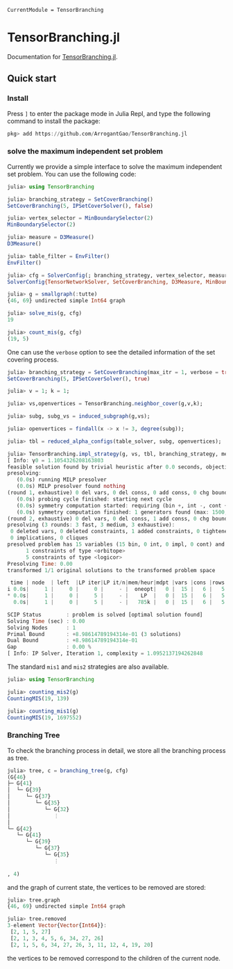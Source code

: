```@meta
CurrentModule = TensorBranching
```

# TensorBranching.jl

Documentation for [TensorBranching.jl](https://github.com/ArrogantGao/TensorBranching.jl).

## Quick start

### Install

Press `]` to enter the package mode in Julia Repl, and type the following command to install the package:

```julia
pkg> add https://github.com/ArrogantGao/TensorBranching.jl
```

### solve the maximum independent set problem

Currently we provide a simple interface to solve the maximum independent set problem. You can use the following code:
```julia
julia> using TensorBranching

julia> branching_strategy = SetCoverBranching()
SetCoverBranching(5, IPSetCoverSolver(), false)

julia> vertex_selector = MinBoundarySelector(2)
MinBoundarySelector(2)

julia> measure = D3Measure()
D3Measure()

julia> table_filter = EnvFilter()
EnvFilter()

julia> cfg = SolverConfig(; branching_strategy, vertex_selector, measure, table_filter)
SolverConfig{TensorNetworkSolver, SetCoverBranching, D3Measure, MinBoundarySelector, EnvFilter}(TensorNetworkSolver(), SetCoverBranching(3), D3Measure(), MinBoundarySelector(2), EnvFilter())

julia> g = smallgraph(:tutte)
{46, 69} undirected simple Int64 graph

julia> solve_mis(g, cfg)
19

julia> count_mis(g, cfg)
(19, 5)
```

One can use the `verbose` option to see the detailed information of the set covering process.
```julia
julia> branching_strategy = SetCoverBranching(max_itr = 1, verbose = true)
SetCoverBranching(5, IPSetCoverSolver(), true)

julia> v = 1; k = 1;

julia> vs,openvertices = TensorBranching.neighbor_cover(g,v,k);

julia> subg, subg_vs = induced_subgraph(g,vs);

julia> openvertices = findall(x -> x != 3, degree(subg));

julia> tbl = reduced_alpha_configs(table_solver, subg, openvertices);

julia> TensorBranching.impl_strategy(g, vs, tbl, branching_strategy, measure);
[ Info: γ0 = 1.1054326208163803
feasible solution found by trivial heuristic after 0.0 seconds, objective value 5.404376e+00
presolving:
   (0.0s) running MILP presolver
   (0.0s) MILP presolver found nothing
(round 1, exhaustive) 0 del vars, 0 del conss, 0 add conss, 0 chg bounds, 0 chg sides, 0 chg coeffs, 5 upgd conss, 0 impls, 0 clqs
   (0.0s) probing cycle finished: starting next cycle
   (0.0s) symmetry computation started: requiring (bin +, int -, cont +), (fixed: bin -, int +, cont -)
   (0.0s) symmetry computation finished: 1 generators found (max: 1500, log10 of symmetry group size: 0.3) (symcode time: 0.00)
(round 2, exhaustive) 0 del vars, 0 del conss, 1 add conss, 0 chg bounds, 0 chg sides, 0 chg coeffs, 5 upgd conss, 0 impls, 0 clqs
presolving (3 rounds: 3 fast, 3 medium, 3 exhaustive):
 0 deleted vars, 0 deleted constraints, 1 added constraints, 0 tightened bounds, 0 added holes, 0 changed sides, 0 changed coefficients
 0 implications, 0 cliques
presolved problem has 15 variables (15 bin, 0 int, 0 impl, 0 cont) and 6 constraints
      1 constraints of type <orbitope>
      5 constraints of type <logicor>
Presolving Time: 0.00
transformed 1/1 original solutions to the transformed problem space

 time | node  | left  |LP iter|LP it/n|mem/heur|mdpt |vars |cons |rows |cuts |sepa|confs|strbr|  dualbound   | primalbound  |  gap   | compl. 
i 0.0s|     1 |     0 |     0 |     - |  oneopt|   0 |  15 |   6 |   5 |   0 |  0 |   0 |   0 | 0.000000e+00 | 1.000000e+00 |    Inf | unknown
* 0.0s|     1 |     0 |     5 |     - |    LP  |   0 |  15 |   6 |   5 |   0 |  0 |   0 |   0 | 8.986148e-01 | 8.986148e-01 |   0.00%| unknown
  0.0s|     1 |     0 |     5 |     - |   785k |   0 |  15 |   6 |   5 |   0 |  0 |   0 |   0 | 8.986148e-01 | 8.986148e-01 |   0.00%| unknown

SCIP Status        : problem is solved [optimal solution found]
Solving Time (sec) : 0.00
Solving Nodes      : 1
Primal Bound       : +8.98614789194314e-01 (3 solutions)
Dual Bound         : +8.98614789194314e-01
Gap                : 0.00 %
[ Info: IP Solver, Iteration 1, complexity = 1.0952137194262848
```

The standard `mis1` and `mis2` strategies are also available.
```Julia
julia> using TensorBranching

julia> counting_mis2(g)
CountingMIS(19, 139)

julia> counting_mis1(g)
CountingMIS(19, 1697552)
```

### Branching Tree

To check the branching process in detail, we store all the branching process as tree.
```Julia
julia> tree, c = branching_tree(g, cfg)
(G{46}
├─ G{41}
│  └─ G{39}
│     └─ G{37}
│        └─ G{35}
│           └─ G{32}
│              ⋮
│              
└─ G{42}
   └─ G{41}
      └─ G{39}
         └─ G{37}
            └─ G{35}
               ⋮
               
, 4)
```
and the graph of current state, the vertices to be removed are stored:
```Julia
julia> tree.graph
{46, 69} undirected simple Int64 graph

julia> tree.removed
3-element Vector{Vector{Int64}}:
 [2, 1, 5, 27]
 [2, 1, 3, 4, 5, 6, 34, 27, 26]
 [2, 1, 5, 6, 34, 27, 26, 3, 11, 12, 4, 19, 20]
```
the vertices to be removed correspond to the children of the current node.
